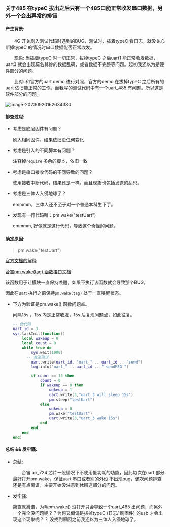 ### 关于485 在typeC 拔出之后只有一个485口能正常收发串口数据，另外一个会出异常的排错

#### 产生背景:

&emsp;&emsp;4G 开关刷入测试代码时遇到的BUG，测试时，插着typeC 看日志，就没关心断掉typeC 的情况时串口数据能否正常收发。

&emsp;&emsp;现象: 当插着typeC 时一切正常，拔掉typeC 之后uart1 能正常收发数据，uart3 就会出现莫名其妙的数据乱码，或者数据不完整等问题。起初我还以为是硬件部分的问题。

&emsp;&emsp;比对: 和官方的uart demo 进行对照，官方的demo 在拔掉typeC 之后所有的uart 依旧能正常的工作。而我写的测试代码中有一个uart_485 有问题。所以这是软件部分的问题。

![image-20230920162634380](https://dearliao.oss-cn-shenzhen.aliyuncs.com/Note/picture/202309201626080.png)

#### 排查过程:

- 考虑是底层固件有问题？

  刷入相同固件，结果依旧没任何变化

- 考虑是引入的不同脚本有问题？

  注释掉` require ` 多余的脚本，依旧一致

- 考虑是串口接收代码的不同导致的问题？

  使用接收中断代码，结果还是一样。而且现象也包括发送的乱码。

- 考虑是三体人入侵地球了？

  emmmm，三体人还不至于对一个普通本科生下手。

- 发现有一行代码叫：pm.wake("testUart")

  emmmm, 好像就是这行代码，导致这个奇怪的问题。



#### 确定原因:

> pm.wake("testUart")

[官方文档的解释](https://doc.openluat.com/wiki/21?wiki_page_id=1960)

[合宙pm.wake(tag) 函数接口文档](https://doc.openluat.com/wiki/31?wiki_page_id=3961)

该函数用于让模块一直保持唤醒，如果不执行该函数就会导致那个BUG。

因此在uart 执行之前保持`pm.wake(tag)` 处于一直唤醒状态。



- 下方为验证是pm.wake() 函数问题点。

  间隔15s ，15s 内是正常收发，15s 后复现问题点，如此往复。

  ```lua
  -- 伪代码
  uart_id = 3
  sys.taskInit(function()
      local wakeup = 0
      local count = 0
      while true do
          sys.wait(1000)
  		-- 发送测试
          uart.write(uart_id, "uart_" .. uart_id .. "send")
          log.info("uart_" .. uart_id .. " sendMSG ")
  
          if count == 15 then
              count = 0
              if wakeup == 0 then
                  wakeup = 1
                  uart.write(3,"uart_3 will sleep 15s")
                  pm.sleep("testUart")
              else
                  wakeup = 0
                  pm.wake("testUart")
                  uart.write(3,"uart_3 wake 15s")
              end
          end
      end
  end)
  
  ```

  

#### 总结 && 发牢骚:

- 总结: 

  &emsp;&emsp;合宙 air_724 芯片一般情况下不使用低功耗的功能，因此每次在uart 部分最好打开pm.wake，保证uart 串口或者别的外设 不出现bug，该次问题排查还是有点离谱，主要开始没注意到休眠这部分的问题。



- 发牢骚:

  简直就离谱，为毛pm.wake() 没打开只会导致一个uart_485 出问题，而另外一个完全没问题呢？？为何又偏偏是拔掉typeC (日志/ 刷固件) 的usb 才会出现这个现象呢？？ 没找到原因之前我还以为三体人入侵地球了。

